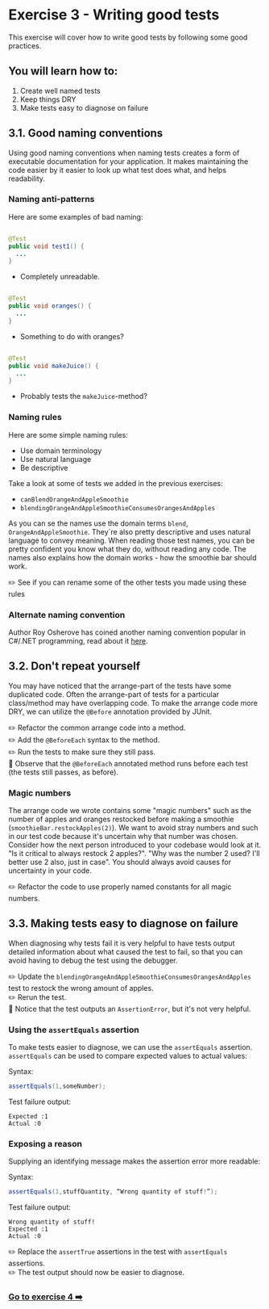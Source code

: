 # Exercise 3 - Writing good tests

This exercise will cover how to write good tests by following some good practices.

## You will learn how to:

1. Create well named tests
2. Keep things DRY
3. Make tests easy to diagnose on failure

## 3.1. Good naming conventions

Using good naming conventions when naming tests creates a form of executable documentation for your application. It
makes maintaining the code easier by it easier to look up what test does what, and helps readability.

### Naming anti-patterns

Here are some examples of bad naming:

```java

@Test
public void test1() {
  ...
}
```

- Completely unreadable.

```java

@Test
public void oranges() {
  ...
}
```

- Something to do with oranges?

```java

@Test
public void makeJuice() {
  ...
}
```

- Probably tests the `makeJuice`-method?

### Naming rules

Here are some simple naming rules:

- Use domain terminology
- Use natural language
- Be descriptive

Take a look at some of tests we added in the previous exercises:

- `canBlendOrangeAndAppleSmoothie`
- `blendingOrangeAndAppleSmoothieConsumesOrangesAndApples`

As you can se the names use the domain terms `blend`, `OrangeAndAppleSmoothie`. They´re also pretty descriptive and uses
natural language to convey meaning. When reading those test names, you can be pretty confident you know what they do,
without reading any code. The names also explains how the domain works - how the smoothie bar should work.

:pencil2: See if you can rename some of the other tests you made using these rules

### Alternate naming convention

Author Roy Osherove has coined another naming convention popular in C#/.NET programming, read about
it [here](http://osherove.com/blog/2005/4/3/naming-standards-for-unit-tests.html).

## 3.2. Don't repeat yourself

You may have noticed that the arrange-part of the tests have some duplicated code. Often the arrange-part of tests for a
particular class/method may have overlapping code. To make the arrange code more DRY, we can utilize the `@Before`
annotation provided by JUnit.

:pencil2: Refactor the common arrange code into a method.  
:pencil2: Add the `@BeforeEach` syntax to the method.  
:pencil2: Run the tests to make sure they still pass.  
:book: Observe that the `@BeforeEach` annotated method runs before each test (the tests still passes, as before).

### Magic numbers

The arrange code we wrote contains some "magic numbers" such as the number of apples and oranges restocked before making
a smoothie (`smoothieBar.restockApples(2)`). We want to avoid stray numbers and such in our test code because it's
uncertain why that number was chosen. Consider how the next person introduced to your codebase would look at it. "Is it
critical to always restock 2 apples?". "Why was the number 2 used? I'll better use 2 also, just in case". You should
always avoid causes for uncertainty in your code.

:pencil2: Refactor the code to use properly named constants for all magic numbers.

## 3.3. Making tests easy to diagnose on failure

When diagnosing why tests fail it is very helpful to have tests output detailed information about what caused the test
to fail, so that you can avoid having to debug the test using the debugger.

:pencil2: Update the `blendingOrangeAndAppleSmoothieConsumesOrangesAndApples` test to restock the wrong amount of
apples.  
:pencil2: Rerun the test.  
:book: Notice that the test outputs an `AssertionError`, but it's not very helpful.

### Using the `assertEquals` assertion

To make tests easier to diagnose, we can use the `assertEquals` assertion. `assertEquals` can be used to compare
expected values to actual values:

Syntax:

```java
assertEquals(1,someNumber);
```

Test failure output:

```
Expected :1
Actual :0
```

### Exposing a reason

Supplying an identifying message makes the assertion error more readable:

Syntax:

```java
assertEquals(1,stuffQuantity, “Wrong quantity of stuff!”);
```

Test failure output:

```
Wrong quantity of stuff!
Expected :1
Actual :0
```

:pencil2: Replace the `assertTrue` assertions in the test with `assertEquals` assertions.  
:pencil2: The test output should now be easier to diagnose.

### [Go to exercise 4 :arrow_right:](../exercise-4/README.md)
